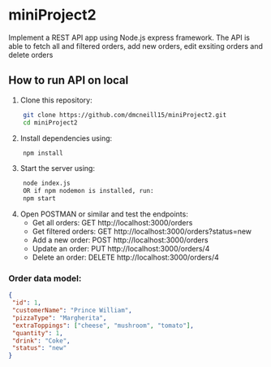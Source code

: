 # miniProject2

Implement a REST API app using Node.js express framework.
The API is able to fetch all and filtered orders, add new orders, edit exsiting orders and delete orders

## How to run API on local

1. Clone this repository: 
```bash
    git clone https://github.com/dmcneill15/miniProject2.git
    cd miniProject2
```
2. Install dependencies using:
```bash
    npm install
```
3. Start the server using:
```bash
    node index.js
    OR if npm nodemon is installed, run: 
    npm start
```
4. Open POSTMAN or similar and test the endpoints:
   - Get all orders:      GET http://localhost:3000/orders
   - Get filtered orders: GET http://localhost:3000/orders?status=new
   - Add a new order:     POST http://localhost:3000/orders
   - Update an order:     PUT http://localhost:3000/orders/4
   - Delete an order:     DELETE http://localhost:3000/orders/4

### Order data model:
 ```json
{
  "id": 1,
  "customerName": "Prince William",
  "pizzaType": "Margherita",
  "extraToppings": ["cheese", "mushroom", "tomato"],
  "quantity": 1,
  "drink": "Coke",
  "status": "new"
}
```
